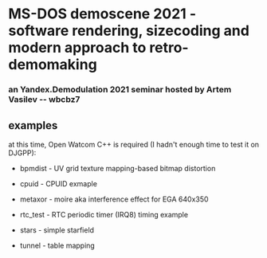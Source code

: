 # MS-DOS demoscene 2021 - software rendering,  sizecoding and modern approach to retro-demomaking

### an Yandex.Demodulation 2021 seminar hosted by Artem Vasilev -- wbcbz7



## examples

at this time, Open Watcom C++ is required (I hadn't enough time to test it on DJGPP):

- bpmdist - UV grid texture mapping-based bitmap distortion

- cpuid - CPUID exmaple
- metaxor - moire aka interference effect for EGA 640x350
- rtc_test - RTC periodic timer (IRQ8) timing example
- stars - simple starfield
- tunnel - table mapping 